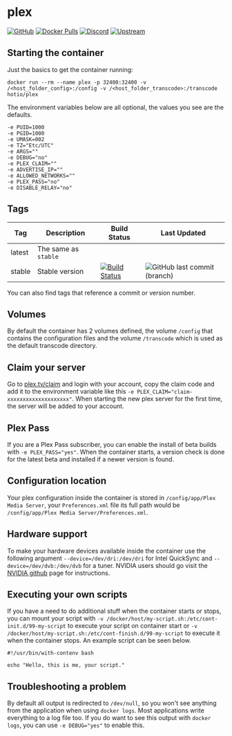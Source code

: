 # plex

[![GitHub](https://img.shields.io/badge/source-github-lightgrey)](https://github.com/hotio/docker-plex)
[![Docker Pulls](https://img.shields.io/docker/pulls/hotio/plex)](https://hub.docker.com/r/hotio/plex)
[![Discord](https://img.shields.io/discord/610068305893523457?color=738ad6&label=discord&logo=discord&logoColor=white)](https://discord.gg/3SnkuKp)
[![Upstream](https://img.shields.io/badge/upstream-project-yellow)](https://www.plex.tv)

## Starting the container

Just the basics to get the container running:

```shell
docker run --rm --name plex -p 32400:32400 -v /<host_folder_config>:/config -v /<host_folder_transcode>:/transcode hotio/plex
```

The environment variables below are all optional, the values you see are the defaults.

```shell
-e PUID=1000
-e PGID=1000
-e UMASK=002
-e TZ="Etc/UTC"
-e ARGS=""
-e DEBUG="no"
-e PLEX_CLAIM=""
-e ADVERTISE_IP=""
-e ALLOWED_NETWORKS=""
-e PLEX_PASS="no"
-e DISABLE_RELAY="no"
```

## Tags

| Tag      | Description                    | Build Status                                                                                                                                      | Last Updated                                                                                       |
| ---------|--------------------------------|---------------------------------------------------------------------------------------------------------------------------------------------------|----------------------------------------------------------------------------------------------------|
| latest   | The same as `stable`           |                                                                                                                                                   |                                                                                                    |
| stable   | Stable version                 | [![Build Status](https://cloud.drone.io/api/badges/hotio/docker-plex/status.svg?ref=refs/heads/stable)](https://cloud.drone.io/hotio/docker-plex) | ![GitHub last commit (branch)](https://img.shields.io/github/last-commit/hotio/docker-plex/stable) |

You can also find tags that reference a commit or version number.

## Volumes

By default the container has 2 volumes defined, the volume `/config` that contains the configuration files and the volume `/transcode` which is used as the default transcode directory.

## Claim your server

Go to [plex.tv/claim](https://www.plex.tv/claim) and login with your account, copy the claim code and add it to the environment variable like this `-e PLEX_CLAIM="claim-xxxxxxxxxxxxxxxxxxxx"`. When starting the new plex server for the first time, the server will be added to your account.

## Plex Pass

If you are a Plex Pass subscriber, you can enable the install of beta builds with `-e PLEX_PASS="yes"`. When the container starts, a version check is done for the latest beta and installed if a newer version is found.

## Configuration location

Your plex configuration inside the container is stored in `/config/app/Plex Media Server`, your `Preferences.xml` file its full path would be `/config/app/Plex Media Server/Preferences.xml`.

## Hardware support

To make your hardware devices available inside the container use the following argument `--device=/dev/dri:/dev/dri` for Intel QuickSync and `--device=/dev/dvb:/dev/dvb` for a tuner. NVIDIA users should go visit the [NVIDIA github](https://github.com/NVIDIA/nvidia-docker) page for instructions.

## Executing your own scripts

If you have a need to do additional stuff when the container starts or stops, you can mount your script with `-v /docker/host/my-script.sh:/etc/cont-init.d/99-my-script` to execute your script on container start or `-v /docker/host/my-script.sh:/etc/cont-finish.d/99-my-script` to execute it when the container stops. An example script can be seen below.

```shell
#!/usr/bin/with-contenv bash

echo "Hello, this is me, your script."
```

## Troubleshooting a problem

By default all output is redirected to `/dev/null`, so you won't see anything from the application when using `docker logs`. Most applications write everything to a log file too. If you do want to see this output with `docker logs`, you can use `-e DEBUG="yes"` to enable this.
